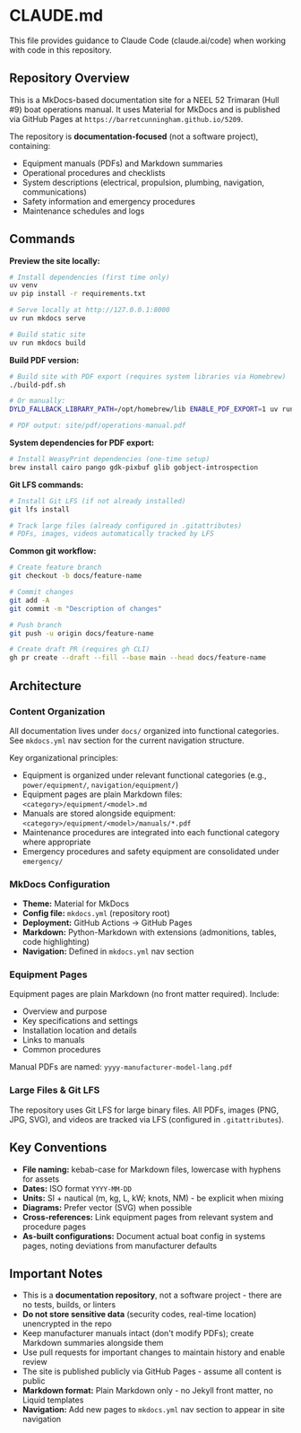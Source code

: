 # CLAUDE.md

This file provides guidance to Claude Code (claude.ai/code) when working with code in this repository.

## Repository Overview

This is a MkDocs-based documentation site for a NEEL 52 Trimaran (Hull #9) boat operations manual. It uses Material for MkDocs and is published via GitHub Pages at `https://barretcunningham.github.io/5209`.

The repository is **documentation-focused** (not a software project), containing:
- Equipment manuals (PDFs) and Markdown summaries
- Operational procedures and checklists
- System descriptions (electrical, propulsion, plumbing, navigation, communications)
- Safety information and emergency procedures
- Maintenance schedules and logs

## Commands

**Preview the site locally:**
```bash
# Install dependencies (first time only)
uv venv
uv pip install -r requirements.txt

# Serve locally at http://127.0.0.1:8000
uv run mkdocs serve

# Build static site
uv run mkdocs build
```

**Build PDF version:**
```bash
# Build site with PDF export (requires system libraries via Homebrew)
./build-pdf.sh

# Or manually:
DYLD_FALLBACK_LIBRARY_PATH=/opt/homebrew/lib ENABLE_PDF_EXPORT=1 uv run mkdocs build

# PDF output: site/pdf/operations-manual.pdf
```

**System dependencies for PDF export:**
```bash
# Install WeasyPrint dependencies (one-time setup)
brew install cairo pango gdk-pixbuf glib gobject-introspection
```

**Git LFS commands:**
```bash
# Install Git LFS (if not already installed)
git lfs install

# Track large files (already configured in .gitattributes)
# PDFs, images, videos automatically tracked by LFS
```

**Common git workflow:**
```bash
# Create feature branch
git checkout -b docs/feature-name

# Commit changes
git add -A
git commit -m "Description of changes"

# Push branch
git push -u origin docs/feature-name

# Create draft PR (requires gh CLI)
gh pr create --draft --fill --base main --head docs/feature-name
```

## Architecture

### Content Organization

All documentation lives under `docs/` organized into functional categories. See `mkdocs.yml` nav section for the current navigation structure.

Key organizational principles:
- Equipment is organized under relevant functional categories (e.g., `power/equipment/`, `navigation/equipment/`)
- Equipment pages are plain Markdown files: `<category>/equipment/<model>.md`
- Manuals are stored alongside equipment: `<category>/equipment/<model>/manuals/*.pdf`
- Maintenance procedures are integrated into each functional category where appropriate
- Emergency procedures and safety equipment are consolidated under `emergency/`

### MkDocs Configuration

- **Theme:** Material for MkDocs
- **Config file:** `mkdocs.yml` (repository root)
- **Deployment:** GitHub Actions → GitHub Pages
- **Markdown:** Python-Markdown with extensions (admonitions, tables, code highlighting)
- **Navigation:** Defined in `mkdocs.yml` nav section

### Equipment Pages

Equipment pages are plain Markdown (no front matter required). Include:
- Overview and purpose
- Key specifications and settings
- Installation location and details
- Links to manuals
- Common procedures

Manual PDFs are named: `yyyy-manufacturer-model-lang.pdf`

### Large Files & Git LFS

The repository uses Git LFS for large binary files. All PDFs, images (PNG, JPG, SVG), and videos are tracked via LFS (configured in `.gitattributes`).

## Key Conventions

- **File naming:** kebab-case for Markdown files, lowercase with hyphens for assets
- **Dates:** ISO format `YYYY-MM-DD`
- **Units:** SI + nautical (m, kg, L, kW; knots, NM) - be explicit when mixing
- **Diagrams:** Prefer vector (SVG) when possible
- **Cross-references:** Link equipment pages from relevant system and procedure pages
- **As-built configurations:** Document actual boat config in systems pages, noting deviations from manufacturer defaults

## Important Notes

- This is a **documentation repository**, not a software project - there are no tests, builds, or linters
- **Do not store sensitive data** (security codes, real-time location) unencrypted in the repo
- Keep manufacturer manuals intact (don't modify PDFs); create Markdown summaries alongside them
- Use pull requests for important changes to maintain history and enable review
- The site is published publicly via GitHub Pages - assume all content is public
- **Markdown format:** Plain Markdown only - no Jekyll front matter, no Liquid templates
- **Navigation:** Add new pages to `mkdocs.yml` nav section to appear in site navigation

